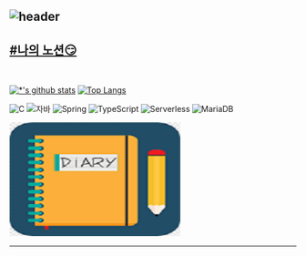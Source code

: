 ![header](https://capsule-render.vercel.app/api?type=egg&color=auto&height=300&section=header&text=Hi%20there👋&fontSize=90)<br>
---
[**#나의 노션**:smirk:](https://www.notion.so/jaymon/7123658d21c84f7bbf29d7f74b0ca0e1?v=06c3319bdc7a43e9b43fed47cb8288ea&pvs=4)<br>
---
<br>

[![*'s github stats](https://github-readme-stats.vercel.app/api?username=JayMon0327&show_icons=true&theme=radical)](https://github.com/JayMon0327)
[![Top Langs](https://github-readme-stats.vercel.app/api/top-langs/?username=JayMon0327&layout=compact)](https://github.com/JayMon0327/github-readme-stats)


![C](https://img.shields.io/badge/-C-123456?style=flat-square&logo=C&logoColor=black)
![자바](https://img.shields.io/badge/-자바-007396?style=flat&logo=Java&logoColor=ffffff)
![Spring](https://img.shields.io/badge/-Spring-6DB33F?style=for-the-badge&logo=Spring&logoColor=white)
![TypeScript](https://img.shields.io/badge/-TypeScript-3178C6?style=flat-square&logo=TypeScript&logoColor=white)
![Serverless](https://img.shields.io/badge/-Serverless-FD5750?style=flat-square&logo=Serverless&logoColor=magenta)
![MariaDB](https://img.shields.io/badge/-MariaDB-1F305F?style=flat-square&logo=mariadb&logoColor=white)

<img src='images/diary.png' width=300 height=200> </img>
<!--이미지는 찾아보기-->
---



